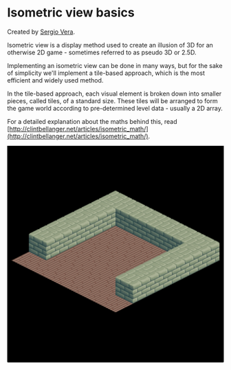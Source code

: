 # Isometric view basics

Created by [Sergio Vera](https://github.com/svera).

Isometric view is a display method used to create an illusion of 3D for an otherwise 2D game - sometimes referred to as pseudo 3D or 2.5D.

Implementing an isometric view can be done in many ways, but for the sake of simplicity we'll implement a tile-based approach, which is the most efficient and widely used method.

In the tile-based approach, each visual element is broken down into smaller pieces, called tiles, of a standard size. These tiles will be arranged to form the game world according to pre-determined level data - usually a 2D array.

For a detailed explanation about the maths behind this, read [http://clintbellanger.net/articles/isometric_math/](http://clintbellanger.net/articles/isometric_math/).

![Result](result.png)

